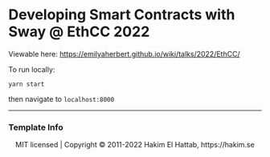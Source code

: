 # Developing Smart Contracts with Sway @ EthCC 2022

Viewable here: https://emilyaherbert.github.io/wiki/talks/2022/EthCC/

To run locally:

`yarn start`

then navigate to `localhost:8000`

--- 
### Template Info
<div align="center">
  MIT licensed | Copyright © 2011-2022 Hakim El Hattab, https://hakim.se
</div>
